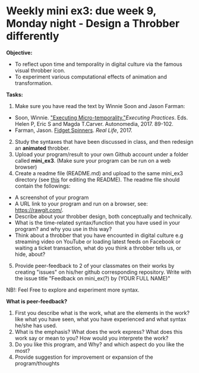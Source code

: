 # Weekly mini ex3: due week 9, Monday night - Design a Throbber differently

**Objective:**
- To reflect upon time and temporality in digital culture via the famous visual throbber icon. 
- To experiment various computational effects of animation and transformation.

**Tasks:**
1. Make sure you have read the text by Winnie Soon and Jason Farman: 
  - Soon, Winnie. ["Executing Micro-temporality."](http://www.data-browser.net/pdf/DB06_Executing_Practices.pdf)*Executing Practices*. Eds. Helen P, Eric S and Magda T.Carver. Autonomedia, 2017. 89-102.
  - Farman, Jason. [Fidget Spinners](http://reallifemag.com/fidget-spinners/). *Real Life*, 2017.
2. Study the syntaxes that have been discussed in class, and then redesign an **animated** throbber.
3. Upload your program/result to your own Github account under a folder called **mini_ex3**. (Make sure your program can be run on a web browser) 
4. Create a readme file (README.md) and upload to the same mini_ex3 directory (see [this](https://github.com/adam-p/markdown-here/wiki/Markdown-Cheatsheet) for editing the README). The readme file should contain the followings:
- A screenshot of your program
- A URL link to your program and run on a browser, see: https://rawgit.com/.
- Describe about your throbber design, both conceptually and technically.
- What is the time-related syntax/function that you have used in your program? and why you use in this way?
- Think about a throbber that you have encounted in digital culture e.g streaming video on YouTube or loading latest feeds on Facebook or waiting a ticket transaction, what do you think a throbber tells us, or hide, about? 
5. Provide peer-feedback to 2 of your classmates on their works by creating "issues" on his/her github corresponding repository. Write with the issue title "Feedback on mini_ex(?) by (YOUR FULL NAME)"

NB!: Feel Free to explore and experiment more syntax.

**What is peer-feedback?**
1. First you describe what is the work, what are the elements in the work? like what you have seen, what you have experienced and what syntax he/she has used.
2. What is the emphasis? What does the work express? What does this work say or mean to you? How would you interprete the work?
3. Do you like this program, and Why? and which aspect do you like the most? 
4. Provide suggestion for improvement or expansion of the program/thoughts
